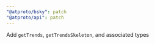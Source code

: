```yaml
---
"@atproto/bsky": patch
"@atproto/api": patch
---
```


Add `getTrends`, `getTrendsSkeleton`, and associated types
